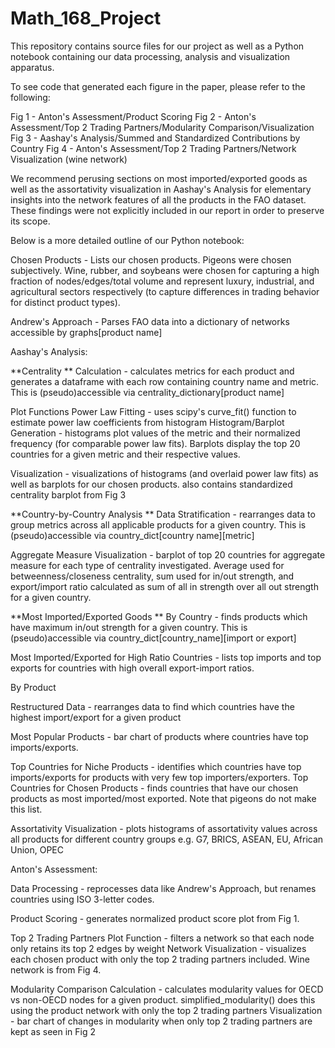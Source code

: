# Math_168_Project
This repository contains source files for our project as well as a Python notebook containing our data processing, analysis and visualization apparatus.

To see code that generated each figure in the paper, please refer to the following:

Fig 1 - Anton's Assessment/Product Scoring 
Fig 2 - Anton's Assessment/Top 2 Trading Partners/Modularity Comparison/Visualization 
Fig 3 - Aashay's Analysis/Summed and Standardized Contributions by Country 
Fig 4 - Anton's Assessment/Top 2 Trading Partners/Network Visualization (wine network)

We recommend perusing sections on most imported/exported goods as well as the assortativity visualization in Aashay's Analysis for elementary insights into the network features of all the products in the FAO dataset. These findings were not explicitly included in our report in order to preserve its scope.


Below is a more detailed outline of our Python notebook:

Chosen Products - Lists our chosen products. Pigeons were chosen subjectively. Wine, rubber, and soybeans were chosen for capturing a high fraction of nodes/edges/total volume and represent luxury, industrial, and agricultural sectors respectively (to capture differences in trading behavior for distinct product types).

Andrew's Approach - Parses FAO data into a dictionary of networks accessible by graphs[product name]

Aashay's Analysis:

**Centrality
**
Calculation - calculates metrics for each product and generates a dataframe with each row containing country name and metric. This is (pseudo)accessible via centrality_dictionary[product name]

Plot Functions
Power Law Fitting - uses scipy's curve_fit() function to estimate power law coefficients from histogram
Histogram/Barplot Generation - histograms plot values of the metric and their normalized frequency (for comparable power law fits). Barplots display the top 20 countries for a given metric and their respective values.

Visualization - visualizations of histograms (and overlaid power law fits) as well as barplots for our chosen products. also contains standardized centrality barplot from Fig 3


**Country-by-Country Analysis
**
Data Stratification - rearranges data to group metrics across all applicable products for a given country. This is (pseudo)accessible via country_dict[country name][metric]

Aggregate Measure Visualization - barplot of top 20 countries for aggregate measure for each type of centrality investigated. Average used for betweenness/closeness centrality, sum used for in/out strength, and export/import ratio calculated as sum of all in strength over all out strength for a given country.


**Most Imported/Exported Goods
**
By Country - finds products which have maximum in/out strength for a given country. This is (pseudo)accessible via country_dict[country_name][import or export]

Most Imported/Exported for High Ratio Countries - lists top imports and top exports for countries with high overall export-import ratios. 

By Product 

Restructured Data - rearranges data to find which countries have the highest import/export for a given product

Most Popular Products - bar chart of products where countries have top imports/exports. 

Top Countries for Niche Products - identifies which countries have top imports/exports for products with very few top importers/exporters.
Top Countries for Chosen Products - finds countries that have our chosen products as most imported/most exported. Note that pigeons do not make this list.

Assortativity Visualization - plots histograms of assortativity values across all products for different country groups e.g. G7, BRICS, ASEAN, EU, African Union, OPEC



Anton's Assessment:

Data Processing - reprocesses data like Andrew's Approach, but renames countries using ISO 3-letter codes.

Product Scoring - generates normalized product score plot from Fig 1.

Top 2 Trading Partners
Plot Function - filters a network so that each node only retains its top 2 edges by weight
Network Visualization - visualizes each chosen product with only the top 2 trading partners included. Wine network is from Fig 4.

Modularity Comparison
Calculation - calculates modularity values for OECD vs non-OECD nodes for a given product. simplified_modularity() does this using the product network with only the top 2 trading partners
Visualization - bar chart of changes in modularity when only top 2 trading partners are kept as seen in Fig 2


        
    
      

      
  
